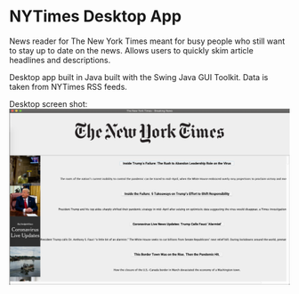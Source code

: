 # NYTimes Desktop App

News reader for The New York Times meant for busy people who still want to stay up to date on the news. Allows users to quickly skim article headlines and descriptions.

Desktop app built in Java built with the Swing Java GUI Toolkit.
Data is taken from NYTimes RSS feeds.

Desktop screen shot:
![Desktop1](NYTimesScreenShot.png)